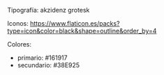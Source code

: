 Tipografía: akzidenz grotesk

Iconos: https://www.flaticon.es/packs?type=icon&color=black&shape=outline&order_by=4

Colores:
 * primario: #161917
 * secundario: #38E925
